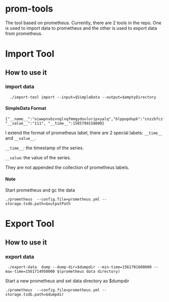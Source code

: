 # prom-tools
The tool based on prometheus.
Currently, there are 2 tools in the repo. One is used to import data to prometheus and the other is used to export data from prometheus.

# Import Tool
## How to use it
### import data
```$xslt
  ./import-tool import --input=$SimpleData --output=$emptyDirectory
```
#### SimpleData Format
```$xslt
{"__name__":"oiwwpnxbzvnglxqfmmgydouluripxyalq","blppopdupk":"cnzzbfczfyogugkqbbgptameitukmyqrvfdnbvuennkrjroklunnmhonozwjbhtcyxtmrtslabqlkoimdafoipcrdbtjaxlzlebaiwkjzzpuusp","bvqcfmtc":"nrmpn","etunlkkq":"jlc","ieh":"nrcqguxwfdarfbnnjwrqyavsvr","igaxksxlcgqesc":"ymmoqcbydfyiiqjarxdplpejidikup","peyxeulfptstx":"mznnnpqbwkjjh","pwtdcjrs":"kupicpeeswkcvcqjsbntrqjrzqceppkgkkglgbckqrwo","vgcdywyzlg":"ucafvj","xlqhwhxrcya":"ztnhtzzrz","xtbla":"mznnnpqbwkjjh","zigoeqifdui":"mnjbteqhtkxeovesczl","zxknjgnlwexn":"hcasvfr", "__value__":"111", "__time__":1585799158000}
```
I extend the format of prometheus label, there are 2 special labels: `__time__` and `__value__`.

`__time__`:  the timestamp of the series.

`__value`: the value of the series.

They are not appended the collection of prometheus labels.

#### Note
Start prometheus and gc the data
```$xslt
./prometheus  --config.file=prometheus.yml --storage.tsdb.path=$outputPath
```



# Export Tool
## How to use it
### export data
```$xslt
 ./export-data  dump --dump-dir=$dumpdir --min-time=1561701600000 --max-time=1561714950000 $(prometheus data directory) 
```
Start a new prometheus and set data directory as $dumpdir
```$xslt
./prometheus  --config.file=prometheus.yml --storage.tsdb.path=$dumpdir 
```